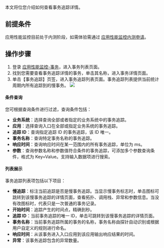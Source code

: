 本文将位您介绍如何查看事务追踪详情。

## 前提条件

应用性能监控目前处于内测阶段，如需体验需通过 [应用性能监控内测申请](https://cloud.tencent.com/apply/p/f5yvbf09mka)。


## 操作步骤

1. 登录 [应用性能监控-事务](https://console.cloud.tencent.com/tapm/tracking)，进入事务列表页面。
2. 找到您需要查看事务追踪详情的事务，单击其名称，进入事务详情页面。
3. 单击【事务追踪】页签，进入事务追踪列表页面。事务追踪列表提供当前统计周期内所有追踪到的慢事务。
![](https://main.qcloudimg.com/raw/9be8fde0bfaf48988efafa97b5c1fe65.png)

#### 条件查询
您可根据查询条件进行过滤，查询条件包括：

- **业务系统**：选择查询全部或者指定的业务系统中的事务追踪。
- **应用**：选择查询入口在全部或指定业务系统的事务追踪。
- **追踪 ID**：查询指定追踪 ID 的事务追踪，该 ID 唯一。
- **事务名称**：查询特定事务名称的事务追踪。
- **响应时间**：查询响应时间在某一范围内的所有事务追踪，单位为 ms。
- **参数**：查询参数名称和参数值符合条件的事务追踪，可添加多个参数查询条件，格式为 Key=Value。支持输入数据项进行搜索。



#### 列表展示

事务追踪列表项包括以下项目：
- **慢追踪**：标注当前追踪是否是慢事务追踪。当显示慢事务标志时，单击图标可跳转到该慢事务追踪的详情页面，查看拓扑、调用栈、异常和参数信息。当没有改图标时，代表只是一次普通的事务记录。
- **开始时间**：追踪产生的时间点，精确到秒。
- **追踪 ID**：当前事务追踪的唯一 ID，单击可跳转到该慢事务追踪的详情页面。
- **事务名称**：当前事务追踪所属的事务的名称，事务名称由探针自动识别或根据用户自定义的规则进行命名。
- **响应时间**：从该事务进入入口应用到该应用输出响应结果的时间。
- **异常**：该事务追踪包含的异常数量。
